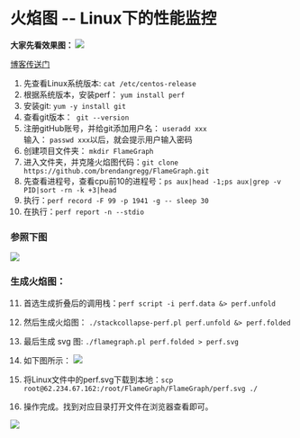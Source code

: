 # 火焰图 -- Linux下的性能监控

<b> 大家先看效果图： </b>
![](https://i.loli.net/2019/06/17/5d07adc78257730405.png)

[博客传送门](https://blog.csdn.net/gatieme/article/details/78885908)

1. 先查看Linux系统版本: ```cat /etc/centos-release```
2. 根据系统版本，安装perf： ```yum install perf```
3. 安装git: ```yum -y install git```
4. 查看git版本：``` git --version```
5. 注册gitHub账号，并给git添加用户名： ```useradd xxx```<br />
输入： ```passwd xxx```以后，就会提示用户输入密码
6. 创建项目文件夹： ```mkdir FlameGraph``` 
7. 进入文件夹，并克隆火焰图代码：```git clone https://github.com/brendangregg/FlameGraph.git```
8. 先查看进程号，查看cpu前10的进程号：```ps aux|head -1;ps aux|grep -v PID|sort -rn -k +3|head```
9. 执行：```perf record -F 99 -p 1941 -g -- sleep 30```
10. 在执行：```perf report -n --stdio```
### 参照下图
![](https://i.loli.net/2019/06/17/5d07b1a807b4021228.jpg)

### 生成火焰图：
11. 首选生成折叠后的调用栈：```perf script -i perf.data &> perf.unfold```
12. 然后生成火焰图： ```./stackcollapse-perf.pl perf.unfold &> perf.folded```
13. 最后生成 svg 图: ```./flamegraph.pl perf.folded > perf.svg```
14. 如下图所示：
![](https://i.loli.net/2019/06/17/5d07b2a37615277052.jpg)
15. 将Linux文件中的perf.svg下载到本地：```scp root@62.234.67.162:/root/FlameGraph/FlameGraph/perf.svg ./```

16. 操作完成。找到对应目录打开文件在浏览器查看即可。

![](https://i.loli.net/2019/06/17/5d07b3822558732366.png)